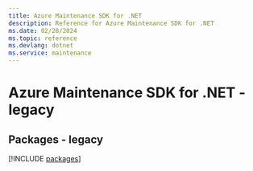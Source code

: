 ```yaml
---
title: Azure Maintenance SDK for .NET
description: Reference for Azure Maintenance SDK for .NET
ms.date: 02/28/2024
ms.topic: reference
ms.devlang: dotnet
ms.service: maintenance
---
```

# Azure Maintenance SDK for .NET - legacy
## Packages - legacy
[!INCLUDE [packages](maintenance-index.md)]